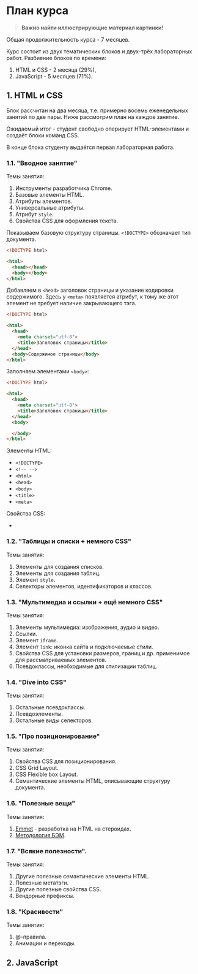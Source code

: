 # План курса

> **Важно найти иллюстрирующие материал картинки!**

Общая продолжительность курса - 7 месяцев.

Курс состоит из двух тематических блоков и двух-трёх лабораторных работ. Разбиение блоков по времени:

1. HTML и CSS - 2 месяца (29%),
2. JavaScript - 5 месяцев (71%).

## 1. HTML и CSS

Блок рассчитан на два месяца, т.е. примерно восемь еженедельных занятий по две пары. Ниже рассмотрим план на каждое занятие.

Ожидаемый итог - студент свободно оперирует HTML-элементами и создаёт блоки команд CSS.

В конце блока студенту выдаётся первая лабораторная работа.

### 1.1. "Вводное занятие"

Темы занятия:

1. Инструменты разработчика Chrome.
2. Базовые элементы HTML.
3. Атрибуты элементов.
4. Универсальные атрибуты.
5. Атрибут `style`.
6. Свойства CSS для оформления текста.

Показываем базовую структуру страницы. `<!DOCTYPE>` обозначает тип документа.

```html
<!DOCTYPE html>

<html>
  <head></head>
  <body></body>
</html>
```

Добавляем в `<head>` заголовок страницы и указание кодировки содержимого. Здесь у `<meta>` появляется атрибут, к тому же этот элемент не требует наличие закрывающего тэга.

```html
<!DOCTYPE html>

<html>
  <head>
    <meta charset="utf-8">
    <title>Заголовок страницы</title>
  </head>
  <body>Содержимое страницы</body>
</html>
```

Заполняем элементами `<body>`:

```html
<!DOCTYPE html>

<html>
  <head>
    <meta charset="utf-8">
    <title>Заголовок страницы</title>
  </head>
  <body>

  </body>
</html>
```

Элементы HTML:

- `<!DOCTYPE>`
- `<!-- -->`
- `<html>`
- `<head>`
- `<body>`
- `<title>`
- `<meta>`

Свойства CSS:

-



### 1.2. "Таблицы и списки + немного CSS"

Темы занятия:

1. Элементы для создания списков.
2. Элементы для создания таблиц.
3. Элемент `style`.
4. Селекторы элементов, идентификаторов и классов.

### 1.3. "Мультимедиа и ссылки + ещё немного CSS"

Темы занятия:

1. Элементы мультимедиа: изображения, аудио и видео.
2. Ссылки.
3. Элемент `iframe`.
3. Элемент `link`: иконка сайта и подключаемые стили.
4. Свойства CSS для установки размеров, границ и др. применимое для рассматриваемых элементов.
5. Псевдоклассы, необходимые для стилизации таблиц.

### 1.4. "Dive into CSS"

Темы занятия:

1. Остальные псевдоклассы.
2. Псевдоэлементы.
3. Остальные виды селекторов.

### 1.5. "Про позиционирование"

Темы занятия:

1. Свойства CSS для позиционирования.
2. CSS Grid Layout.
3. CSS Flexible box Layout.
4. Семантические элементы HTML, описывающие структуру документа.

### 1.6. "Полезные вещи"

Темы занятия:

1. [Emmet](https://emmet.io) - разработка на HTML на стероидах.
2. [Методология БЭМ](https://ru.bem.info).

### 1.7. "Всякие полезности".

Темы занятия:

1. Другие полезные семантические элементы HTML.
2. Полезные метатэги.
3. Другие полезные свойства CSS.
4. Вендорные префиксы.

### 1.8. "Красивости"

Темы занятия:

1. @-правила.
2. Анимации и переходы.

## 2. JavaScript